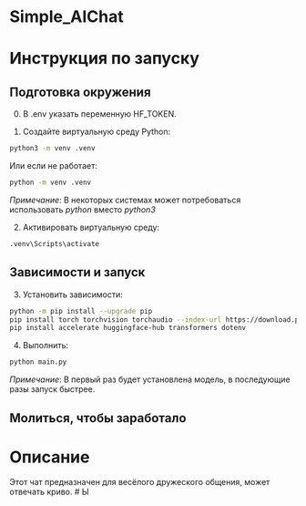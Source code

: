 # Simple_AIChat
# Инструкция по запуску

## Подготовка окружения

0. В .env указать переменную HF_TOKEN.

1. Создайте виртуальную среду Python:
```bash
python3 -m venv .venv
 ```
Или если не работает:
```bash
python -m venv .venv
 ```
*Примечание*: В некоторых системах может потребоваться использовать *python* вместо *python3*

2. Активировать виртуальную среду: 
```bash
.venv\Scripts\activate
```

## Зависимости и запуск

3. Установить зависимости: 	
```bash
python -m pip install --upgrade pip
pip install torch torchvision torchaudio --index-url https://download.pytorch.org/whl/cu128
pip install accelerate huggingface-hub transformers dotenv
```
4. Выполнить:
```bash
python main.py  
```
*Примечание*: В первый раз будет установлена модель, в последующие разы запуск быстрее.

## Молиться, чтобы заработало

# Описание
Этот чат предназначен для весёлого дружеского общения, может отвечать криво. # Ы
